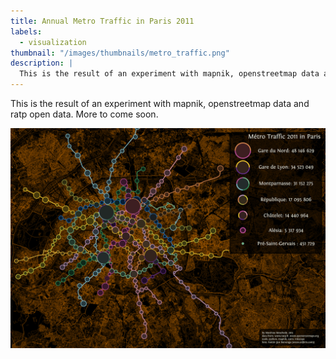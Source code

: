 ```yaml
---
title: Annual Metro Traffic in Paris 2011
labels:
  - visualization
thumbnail: "/images/thumbnails/metro_traffic.png"
description: |
  This is the result of an experiment with mapnik, openstreetmap data and ratp open data.
---
```


This is the result of an experiment with mapnik, openstreetmap data and ratp open data.
More to come soon.

![metro traffic](/images/posts/metro-traffic-2011.png)
